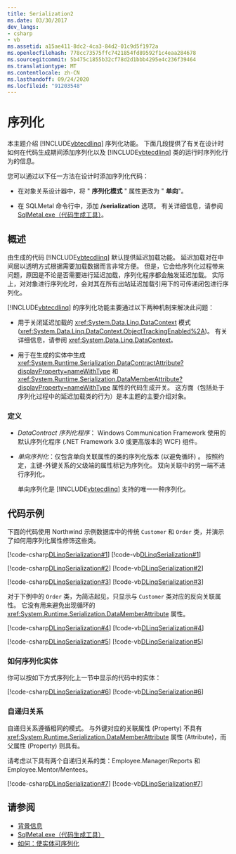 ```yaml
---
title: Serialization2
ms.date: 03/30/2017
dev_langs:
- csharp
- vb
ms.assetid: a15ae411-8dc2-4ca3-84d2-01c9d5f1972a
ms.openlocfilehash: 778cc73575ffc7421854fd89592f1c4eaa284678
ms.sourcegitcommit: 5b475c1855b32cf78d2d1bbb4295e4c236f39464
ms.translationtype: MT
ms.contentlocale: zh-CN
ms.lasthandoff: 09/24/2020
ms.locfileid: "91203548"
---
```

# <a name="serialization"></a>序列化

本主题介绍 [!INCLUDE[vbtecdlinq](../../../../../../includes/vbtecdlinq-md.md)] 序列化功能。 下面几段提供了有关在设计时如何在代码生成期间添加序列化以及 [!INCLUDE[vbtecdlinq](../../../../../../includes/vbtecdlinq-md.md)] 类的运行时序列化行为的信息。  
  
 您可以通过以下任一方法在设计时添加序列化代码：  
  
- 在对象关系设计器中，将 " **序列化模式** " 属性更改为 " **单向**"。  
  
- 在 SQLMetal 命令行中，添加 **/serialization** 选项。 有关详细信息，请参阅 [SqlMetal.exe（代码生成工具）](../../../../tools/sqlmetal-exe-code-generation-tool.md)。  
  
## <a name="overview"></a>概述  

 由生成的代码 [!INCLUDE[vbtecdlinq](../../../../../../includes/vbtecdlinq-md.md)] 默认提供延迟加载功能。 延迟加载对在中间层以透明方式根据需要加载数据而言非常方便。 但是，它会给序列化过程带来问题，原因是不论是否需要进行延迟加载，序列化程序都会触发延迟加载。 实际上，对对象进行序列化时，会对其在所有出站延迟加载引用下的可传递闭包进行序列化。  
  
 [!INCLUDE[vbtecdlinq](../../../../../../includes/vbtecdlinq-md.md)] 的序列化功能主要通过以下两种机制来解决此问题：  
  
- 用于关闭延迟加载的 <xref:System.Data.Linq.DataContext> 模式 (<xref:System.Data.Linq.DataContext.ObjectTrackingEnabled%2A>)。 有关详细信息，请参阅 <xref:System.Data.Linq.DataContext>。  
  
- 用于在生成的实体中生成 <xref:System.Runtime.Serialization.DataContractAttribute?displayProperty=nameWithType> 和 <xref:System.Runtime.Serialization.DataMemberAttribute?displayProperty=nameWithType> 属性的代码生成开关。 这方面（包括处于序列化过程中的延迟加载类的行为）是本主题的主要介绍对象。  
  
### <a name="definitions"></a>定义  
  
- *DataContract 序列化程序*： Windows Communication Framework 使用的默认序列化程序 (.NET Framework 3.0 或更高版本的 WCF) 组件。  
  
- *单向序列化*：仅包含单向关联属性的类的序列化版本 (以避免循环) 。 按照约定，主键-外键关系的父级端的属性标记为序列化。 双向关联中的另一端不进行序列化。  
  
     单向序列化是 [!INCLUDE[vbtecdlinq](../../../../../../includes/vbtecdlinq-md.md)] 支持的唯一一种序列化。  
  
## <a name="code-example"></a>代码示例  

 下面的代码使用 Northwind 示例数据库中的传统 `Customer` 和 `Order` 类，并演示了如何用序列化属性修饰这些类。  
  
 [!code-csharp[DLinqSerialization#1](../../../../../../samples/snippets/csharp/VS_Snippets_Data/DLinqSerialization/cs/northwind-ser.cs#1)]
 [!code-vb[DLinqSerialization#1](../../../../../../samples/snippets/visualbasic/VS_Snippets_Data/DLinqSerialization/vb/northwind-ser.vb#1)]  
  
 [!code-csharp[DLinqSerialization#2](../../../../../../samples/snippets/csharp/VS_Snippets_Data/DLinqSerialization/cs/northwind-ser.cs#2)]
 [!code-vb[DLinqSerialization#2](../../../../../../samples/snippets/visualbasic/VS_Snippets_Data/DLinqSerialization/vb/northwind-ser.vb#2)]  
  
 [!code-csharp[DLinqSerialization#3](../../../../../../samples/snippets/csharp/VS_Snippets_Data/DLinqSerialization/cs/northwind-ser.cs#3)]
 [!code-vb[DLinqSerialization#3](../../../../../../samples/snippets/visualbasic/VS_Snippets_Data/DLinqSerialization/vb/northwind-ser.vb#3)]  
  
 对于下例中的 `Order` 类，为简洁起见，只显示与 `Customer` 类对应的反向关联属性。 它没有用来避免出现循环的 <xref:System.Runtime.Serialization.DataMemberAttribute> 属性。  
  
 [!code-csharp[DLinqSerialization#4](../../../../../../samples/snippets/csharp/VS_Snippets_Data/DLinqSerialization/cs/northwind-ser.cs#4)]
 [!code-vb[DLinqSerialization#4](../../../../../../samples/snippets/visualbasic/VS_Snippets_Data/DLinqSerialization/vb/northwind-ser.vb#4)]  
  
 [!code-csharp[DLinqSerialization#5](../../../../../../samples/snippets/csharp/VS_Snippets_Data/DLinqSerialization/cs/northwind-ser.cs#5)]
 [!code-vb[DLinqSerialization#5](../../../../../../samples/snippets/visualbasic/VS_Snippets_Data/DLinqSerialization/vb/northwind-ser.vb#5)]  
  
### <a name="how-to-serialize-the-entities"></a>如何序列化实体  

 你可以按如下方式序列化上一节中显示的代码中的实体：  
  
 [!code-csharp[DLinqSerialization#6](../../../../../../samples/snippets/csharp/VS_Snippets_Data/DLinqSerialization/cs/Program.cs#6)]
 [!code-vb[DLinqSerialization#6](../../../../../../samples/snippets/visualbasic/VS_Snippets_Data/DLinqSerialization/vb/Module1.vb#6)]  
  
### <a name="self-recursive-relationships"></a>自递归关系  

 自递归关系遵循相同的模式。 与外键对应的关联属性 (Property) 不具有 <xref:System.Runtime.Serialization.DataMemberAttribute> 属性 (Attribute)，而父属性 (Property) 则具有。  
  
 请考虑以下具有两个自递归关系的类：Employee.Manager/Reports 和 Employee.Mentor/Mentees。  
  
 [!code-csharp[DLinqSerialization#7](../../../../../../samples/snippets/csharp/VS_Snippets_Data/DLinqSerialization/cs/northwind-ser.cs#7)]
 [!code-vb[DLinqSerialization#7](../../../../../../samples/snippets/visualbasic/VS_Snippets_Data/DLinqSerialization/vb/northwind-ser.vb#7)]  
  
## <a name="see-also"></a>请参阅

- [背景信息](background-information.md)
- [SqlMetal.exe（代码生成工具）](../../../../tools/sqlmetal-exe-code-generation-tool.md)
- [如何：使实体可序列化](how-to-make-entities-serializable.md)
